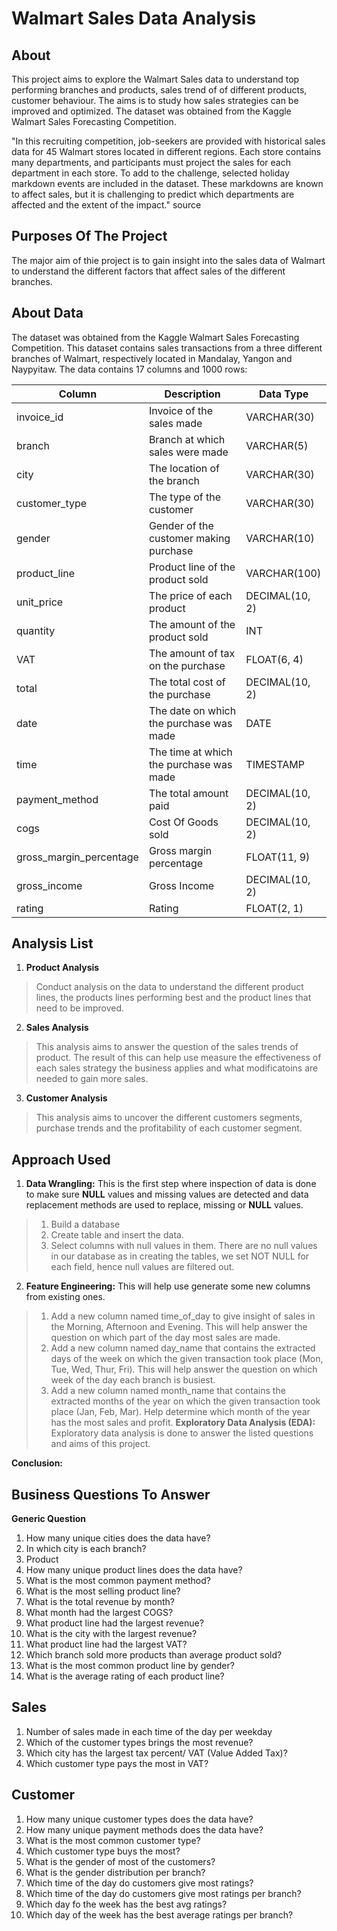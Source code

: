 # Walmart Sales Data Analysis
## About
This project aims to explore the Walmart Sales data to understand top performing branches and products, sales trend of of different products, customer behaviour. The aims is to study how sales strategies can be improved and optimized. The dataset was obtained from the Kaggle Walmart Sales Forecasting Competition.

"In this recruiting competition, job-seekers are provided with historical sales data for 45 Walmart stores located in different regions. Each store contains many departments, and participants must project the sales for each department in each store. To add to the challenge, selected holiday markdown events are included in the dataset. These markdowns are known to affect sales, but it is challenging to predict which departments are affected and the extent of the impact." source

## Purposes Of The Project
The major aim of thie project is to gain insight into the sales data of Walmart to understand the different factors that affect sales of the different branches.

## About Data
The dataset was obtained from the Kaggle Walmart Sales Forecasting Competition. This dataset contains sales transactions from a three different branches of Walmart, respectively located in Mandalay, Yangon and Naypyitaw. The data contains 17 columns and 1000 rows:

| Column                  | Description                                 | Data Type          |
|-------------------------|---------------------------------------------|--------------------|
| invoice_id              | Invoice of the sales made                   | VARCHAR(30)        |
| branch                  | Branch at which sales were made             | VARCHAR(5)         |
| city                    | The location of the branch                  | VARCHAR(30)        |
| customer_type           | The type of the customer                    | VARCHAR(30)        |
| gender                  | Gender of the customer making purchase      | VARCHAR(10)        |
| product_line            | Product line of the product sold            | VARCHAR(100)       |
| unit_price              | The price of each product                   | DECIMAL(10, 2)     |
| quantity                | The amount of the product sold              | INT                |
| VAT                     | The amount of tax on the purchase           | FLOAT(6, 4)        |
| total                   | The total cost of the purchase              | DECIMAL(10, 2)     |
| date                    | The date on which the purchase was made     | DATE               |
| time                    | The time at which the purchase was made     | TIMESTAMP          |
| payment_method          | The total amount paid                       | DECIMAL(10, 2)     |
| cogs                    | Cost Of Goods sold                          | DECIMAL(10, 2)     |
| gross_margin_percentage | Gross margin percentage                     | FLOAT(11, 9)       |
| gross_income            | Gross Income                                | DECIMAL(10, 2)     |
| rating                  | Rating                                      | FLOAT(2, 1)        |

## Analysis List

1. **Product Analysis**
> Conduct analysis on the data to understand the different product lines, the products lines performing best and the product lines that need to be improved.
   
2. **Sales Analysis**
> This analysis aims to answer the question of the sales trends of product. The result of this can help use measure the effectiveness of each sales strategy the business applies and what modificatoins are needed to gain more sales.

3. **Customer Analysis**
> This analysis aims to uncover the different customers segments, purchase trends and the profitability of each customer segment.

## Approach Used
1. **Data Wrangling:** This is the first step where inspection of data is done to make sure **NULL** values and missing values are detected and data replacement methods are used to replace, missing or **NULL** values.

> 1. Build a database
> 2. Create table and insert the data.
> 3. Select columns with null values in them. There are no null values in our database as in creating the tables, we set NOT NULL for each field, hence null values are filtered out.

2. **Feature Engineering:** This will help use generate some new columns from existing ones.
> 1. Add a new column named time_of_day to give insight of sales in the Morning, Afternoon and Evening. This will help answer the question on which part of the day most sales are made.
> 2. Add a new column named day_name that contains the extracted days of the week on which the given transaction took place (Mon, Tue, Wed, Thur, Fri). This will help answer the question on which week of the day each branch is busiest.
> 3. Add a new column named month_name that contains the extracted months of the year on which the given transaction took place (Jan, Feb, Mar). Help determine which month of the year has the most sales and profit.
**Exploratory Data Analysis (EDA):** Exploratory data analysis is done to answer the listed questions and aims of this project.

**Conclusion:**

## Business Questions To Answer
**Generic Question**
1. How many unique cities does the data have?
2. In which city is each branch?
3. Product
4. How many unique product lines does the data have?
5. What is the most common payment method?
6. What is the most selling product line?
7. What is the total revenue by month?
8. What month had the largest COGS?
9. What product line had the largest revenue?
10. What is the city with the largest revenue?
11. What product line had the largest VAT?
12. Which branch sold more products than average product sold?
13. What is the most common product line by gender?
14. What is the average rating of each product line?
## Sales
1. Number of sales made in each time of the day per weekday
2. Which of the customer types brings the most revenue?
3. Which city has the largest tax percent/ VAT (Value Added Tax)?
4. Which customer type pays the most in VAT?
## Customer
1. How many unique customer types does the data have?
2. How many unique payment methods does the data have?
3. What is the most common customer type?
4. Which customer type buys the most?
5. What is the gender of most of the customers?
6. What is the gender distribution per branch?
7. Which time of the day do customers give most ratings?
8. Which time of the day do customers give most ratings per branch?
9. Which day fo the week has the best avg ratings?
10. Which day of the week has the best average ratings per branch?
